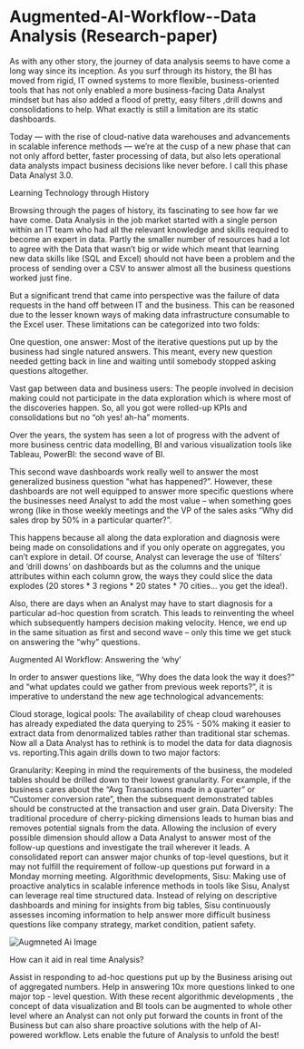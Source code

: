 # Augmented-AI-Workflow--Data Analysis (Research-paper)
As with any other story, the journey of data analysis seems to have come a long way since its inception. As you surf through its history, the BI has moved from rigid, IT owned systems to more flexible, business-oriented tools that has not only enabled a more business-facing Data Analyst mindset but has also added a flood of pretty, easy filters ,drill downs and consolidations to help. What exactly is still a limitation are its static dashboards.

Today — with the rise of cloud-native data warehouses and advancements in scalable inference methods — we’re at the cusp of a new phase that can not only afford better, faster processing of data, but also lets operational data analysts impact business decisions like never before. I call this phase Data Analyst 3.0. 

Learning Technology through History

Browsing through the pages of history, its fascinating to see how far we have come. Data Analysis in the job market started with a single person within an IT team who had all the relevant knowledge and skills required to become an expert in data. Partly the smaller number of resources had a lot to agree with the Data that wasn’t big or wide which meant that learning new data skills like (SQL and Excel) should not have been a problem and the process of sending over a CSV to answer almost all the business questions worked just fine.

But a significant trend that came into perspective was the failure of data requests in the hand off between IT and the business. This can be reasoned due to the lesser known ways of making data infrastructure consumable to the Excel user. These limitations can be categorized into two folds:

One question, one answer: Most of the iterative questions put up by the business had single natured answers. This meant, every new question needed getting back in line and waiting until somebody stopped asking questions altogether.

Vast gap between data and business users: The people involved in decision making could not participate in the data exploration which is where most of the discoveries happen. So, all you got were rolled-up KPIs and consolidations but no “oh yes! ah-ha” moments.

Over the years, the system has seen a lot of progress with the advent of more business centric data modelling, BI and various visualization tools like Tableau, PowerBI: the second wave of BI.

This second wave dashboards work really well to answer the most generalized business question “what has happened?”. However, these dashboards are not well equipped to answer more specific questions where the businesses need Analyst to add the most value – when something goes wrong (like in those weekly meetings and the VP of the sales asks “Why did sales drop by 50% in a particular quarter?”.

This happens because all along the data exploration and diagnosis were being made on consolidations and if you only operate on aggregates, you can’t explore in detail. Of course, Analyst can leverage the use of ‘filters’ and ‘drill downs’ on dashboards but as the columns and the unique attributes within each column grow, the ways they could slice the data explodes (20 stores * 3 regions * 20 states * 70 cities… you get the idea!).

Also, there are days when an Analyst may have to start diagnosis for a particular ad-hoc question from scratch. This leads to reinventing the wheel which subsequently hampers decision making velocity. Hence, we end up in the same situation as first and second wave – only this time we get stuck on answering the “why” questions.

Augmented AI Workflow: Answering the ‘why’

In order to answer questions like, “Why does the data look the way it does?” and “what updates could we gather from previous week reports?”, it is imperative to understand the new age technological advancements:

Cloud storage, logical pools: The availability of cheap cloud warehouses has already expediated the data querying to 25% - 50% making it easier to extract data from denormalized tables rather than traditional star schemas. Now all a Data Analyst has to rethink is to model the data for data diagnosis vs. reporting.This again drills down to two major factors:

Granularity: Keeping in mind the requirements of the business, the modeled tables should be drilled down to their lowest granularity. For example, if the business cares about the “Avg Transactions made in a quarter” or “Customer conversion rate”, then the subsequent demonstrated tables should be constructed at the transaction and user grain.
Data Diversity: The traditional procedure of cherry-picking dimensions leads to human bias and removes potential signals from the data. Allowing the inclusion of every possible dimension should allow a Data Analyst to answer most of the follow-up questions and investigate the trail wherever it leads. A consolidated report can answer major chunks of top-level questions, but it may not fulfill the requirement of follow-up questions put forward in a Monday morning meeting.
Algorithmic developments, Sisu: Making use of proactive analytics in scalable inference methods in tools like Sisu, Analyst can leverage real time structured data. Instead of relying on descriptive dashboards and mining for insights from big tables, Sisu continuously assesses incoming information to help answer more difficult business questions like company strategy, market condition, patient safety.


![Augmneted Ai Image](https://user-images.githubusercontent.com/79339159/109707328-08d62800-7b68-11eb-89d9-de4ea6560e34.png)







How can it aid in real time Analysis?

Assist in responding to ad-hoc questions put up by the Business arising out of aggregated numbers.
Help in answering 10x more questions linked to one major top - level question.
With these recent algorithmic developments , the concept of data visualization and BI tools can be augmented to whole other level where an Analyst can not only put forward the counts in front of the Business but can also share proactive solutions with the help of AI- powered workflow. Lets enable the future of Analysis to unfold the best!

